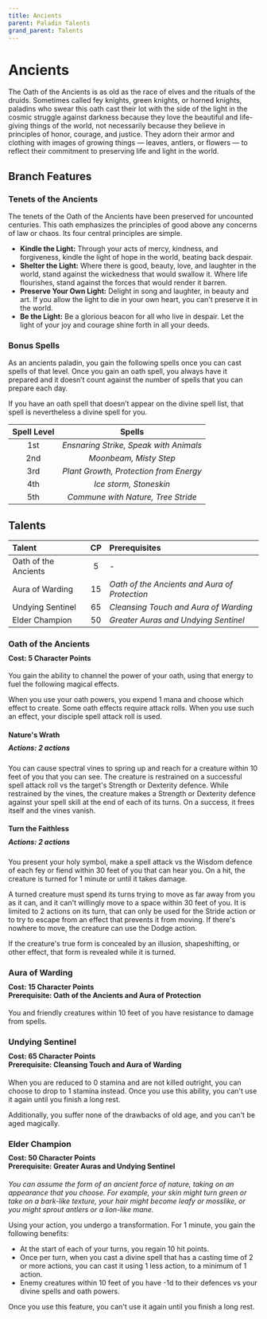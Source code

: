 ```yaml
---
title: Ancients
parent: Paladin Talents
grand_parent: Talents
---
```


# Ancients
The Oath of the Ancients is as old as the race of elves and the rituals of the druids. Sometimes called fey knights, green knights, or horned knights, paladins who swear this oath cast their lot with the side of the light in the cosmic struggle against darkness because they love the beautiful and life-giving things of the world, not necessarily because they believe in principles of honor, courage, and justice. They adorn their armor and clothing with images of growing things — leaves, antlers, or flowers — to reflect their commitment to preserving life and light in the world.

## Branch Features

### Tenets of the Ancients
The tenets of the Oath of the Ancients have been preserved for uncounted centuries. This oath emphasizes the principles of good above any concerns of law or chaos. Its four central principles are simple.
* **Kindle the Light:** Through your acts of mercy, kindness, and forgiveness, kindle the light of hope in the world, beating back despair.
* **Shelter the Light:** Where there is good, beauty, love, and laughter in the world, stand against the wickedness that would swallow it. Where life flourishes, stand against the forces that would render it barren.
* **Preserve Your Own Light:** Delight in song and laughter, in beauty and art. If you allow the light to die in your own heart, you can't preserve it in the world.
* **Be the Light:** Be a glorious beacon for all who live in despair. Let the light of your joy and courage shine forth in all your deeds.

### Bonus Spells
As an ancients paladin, you gain the following spells once you can cast spells of that level. Once you gain an oath spell, you always have it prepared and it doesn’t count against the number of spells that you can prepare each day.

If you have an oath spell that doesn’t appear on the divine spell list, that spell is nevertheless a divine spell for you.

| Spell Level | Spells |
|:-----------:|:------:|
| 1st | *Ensnaring Strike, Speak with Animals* | 2 Character Points per Spell |
| 2nd | *Moonbeam, Misty Step* | 4 Character Points per Spell |
| 3rd | *Plant Growth, Protection from Energy* | 6 Character Points per Spell |
| 4th | *Ice storm, Stoneskin* | 8 Character Points per Spell |
| 5th | *Commune with Nature, Tree Stride* | 10 Character Points per Spell |

## Talents

| Talent | CP | Prerequisites |
|:-------|:--:|:--------------|
| Oath of the Ancients | 5  | - |
| Aura of Warding      | 15 | *Oath of the Ancients and Aura of Protection* |
| Undying Sentinel     | 65 | *Cleansing Touch and Aura of Warding* |
| Elder Champion       | 50 | *Greater Auras and Undying Sentinel* |

### Oath of the Ancients

<div style="margin-top:-10px;"></div>

#### **Cost:** 5 Character Points
You gain the ability to channel the power of your oath, using that energy to fuel the following magical effects.

When you use your oath powers, you expend 1 mana and choose which effect to create. Some oath effects require attack rolls. When you use such an effect, your disciple spell attack roll is used.

#### Nature's Wrath

<div style="margin-top:-10px;"></div>

##### **Actions:** 2 actions
You can cause spectral vines to spring up and reach for a creature within 10 feet of you that you can see. The creature is restrained on a successful spell attack roll vs the target's Strength or Dexterity defence. While restrained by the vines, the creature makes a Strength or Dexterity defence against your spell skill at the end of each of its turns. On a success, it frees itself and the vines vanish.

#### Turn the Faithless

<div style="margin-top:-10px;"></div>

##### **Actions:** 2 actions
You present your holy symbol, make a spell attack vs the Wisdom defence of each fey or fiend within 30 feet of you that can hear you. On a hit, the creature is turned for 1 minute or until it takes damage.

A turned creature must spend its turns trying to move as far away from you as it can, and it can't willingly move to a space within 30 feet of you. It is limited to 2 actions on its turn, that can only be used for the Stride action or to try to escape from an effect that prevents it from moving. If there's nowhere to move, the creature can use the Dodge action.

If the creature's true form is concealed by an illusion, shapeshifting, or other effect, that form is revealed while it is turned.

### Aura of Warding

<div style="margin-top:-10px;"></div>

#### **Cost:** 15 Character Points<br>**Prerequisite:** Oath of the Ancients and Aura of Protection
You and friendly creatures within 10 feet of you have resistance to damage from spells.

### Undying Sentinel

<div style="margin-top:-10px;"></div>

#### **Cost:** 65 Character Points<br>**Prerequisite:** Cleansing Touch and Aura of Warding
When you are reduced to 0 stamina and are not killed outright, you can choose to drop to 1 stamina instead. Once you use this ability, you can't use it again until you finish a long rest.

Additionally, you suffer none of the drawbacks of old age, and you can't be aged magically.

### Elder Champion

<div style="margin-top:-10px;"></div>

#### **Cost:** 50 Character Points<br>**Prerequisite:** Greater Auras and Undying Sentinel
*You can assume the form of an ancient force of nature, taking on an appearance that you choose. For example, your skin might turn green or take on a bark-like texture, your hair might become leafy or mosslike, or you might sprout antlers or a lion-like mane.*

Using your action, you undergo a transformation. For 1 minute, you gain the following benefits:
* At the start of each of your turns, you regain 10 hit points.
* Once per turn, when you cast a divine spell that has a casting time of 2 or more actions, you can cast it using 1 less action, to a minimum of 1 action.
* Enemy creatures within 10 feet of you have -1d to their defences vs your divine spells and oath powers.

Once you use this feature, you can't use it again until you finish a long rest.
